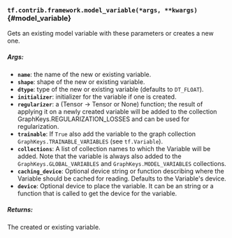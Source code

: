 ### `tf.contrib.framework.model_variable(*args, **kwargs)` {#model_variable}

Gets an existing model variable with these parameters or creates a new one.

##### Args:


*  <b>`name`</b>: the name of the new or existing variable.
*  <b>`shape`</b>: shape of the new or existing variable.
*  <b>`dtype`</b>: type of the new or existing variable (defaults to `DT_FLOAT`).
*  <b>`initializer`</b>: initializer for the variable if one is created.
*  <b>`regularizer`</b>: a (Tensor -> Tensor or None) function; the result of
      applying it on a newly created variable will be added to the collection
      GraphKeys.REGULARIZATION_LOSSES and can be used for regularization.
*  <b>`trainable`</b>: If `True` also add the variable to the graph collection
    `GraphKeys.TRAINABLE_VARIABLES` (see `tf.Variable`).
*  <b>`collections`</b>: A list of collection names to which the Variable will be added.
    Note that the variable is always also added to the
    `GraphKeys.GLOBAL_VARIABLES` and `GraphKeys.MODEL_VARIABLES` collections.
*  <b>`caching_device`</b>: Optional device string or function describing where the
      Variable should be cached for reading.  Defaults to the Variable's
      device.
*  <b>`device`</b>: Optional device to place the variable. It can be an string or a
    function that is called to get the device for the variable.

##### Returns:

  The created or existing variable.


